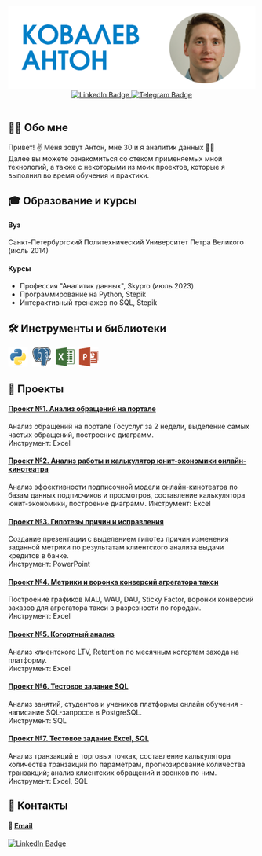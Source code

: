 <div id="header" align="center">
  <img src="/resume/Header.png"/>
</div>
<div id="badges" align="center">
  <a href="https://www.linkedin.com/in/kovanton">
    <img src="https://img.shields.io/badge/LinkedIn-blue?style=for-the-badge&logo=linkedin&logoColor=white" alt="LinkedIn Badge"/>
  </a>
   <a href="https://t.me/Coupet">
    <img src="https://img.shields.io/badge/Telegram-blue?style=for-the-badge&logo=telegram&logoColor=white" alt="Telegram Badge"/>
  </a>
  <br>
    <img src="https://komarev.com/ghpvc/?username=coupet8&style=flat-square&color=blue" alt=""/>
</div>

## :man_technologist: Обо мне
Привет! :v: Меня зовут Антон, мне 30 и я аналитик данных 	:technologist:  
Далее вы можете ознакомиться со стеком применяемых мной технологий, а также с некоторыми из моих проектов, которые я выполнил во время обучения и практики.
## :mortar_board: Образование и курсы
#### Вуз
Санкт-Петербургский Политехнический Университет Петра Великого (июль 2014)
#### Курсы
* Профессия "Аналитик данных", Skypro (июль 2023)
* Программирование на Python, Stepik
* Интерактивный тренажер по SQL, Stepik
## :hammer_and_wrench: Инструменты и библиотеки
<div>
  <img src="https://github.com/devicons/devicon/blob/master/icons/python/python-original.svg" title="Python" alt="Python" width="40" height="40"/>&nbsp;
  <img src="https://github.com/devicons/devicon/blob/master/icons/postgresql/postgresql-original.svg" title="PostgreSQL" alt="PostgreSQL" width="40" height="40"/>&nbsp;
  <img src="/resume/excel_logo.png" title="Excel" alt="Excel" width="40" height="40"/>&nbsp;
  <img src="/resume/powerpoint_logo.png" title="PowerPoint" alt="PowerPoint" width="40" height="40"/>&nbsp;
</div>

## :briefcase: Проекты
#### <a href="/portfolio/Проект №1. Анализ обращений на портале.xlsx">Проект №1. Анализ обращений на портале</a>
Анализ обращений на портале Госуслуг за 2 недели, выделение самых частых обращений, построение диаграмм.  
Инструмент: Excel
#### <a href="/portfolio/Проект №2. Анализ работы и калькулятор юнит-экономики онлайн-кинотеатра.xlsx">Проект №2. Анализ работы и калькулятор юнит-экономики онлайн-кинотеатра</a>
Анализ эффективности подписочной модели онлайн-кинотеатра по базам данных подписчиков и просмотров, составление калькулятора юнит-экономики, построение диаграмм. 
Инструмент: Excel
#### <a href="/portfolio/Проект №3. Гипотезы причин и исправления.pptx">Проект №3. Гипотезы причин и исправления</a>
Создание презентации с выделением гипотез причин изменения заданной метрики по результатам клиентского анализа выдачи кредитов в банке.  
Инструмент: PowerPoint
#### <a href="/portfolio/Проект №4. Метрики и воронка конверсий агрегатора такси.xlsx">Проект №4. Метрики и воронка конверсий агрегатора такси</a>
Построение графиков MAU, WAU, DAU, Sticky Factor, воронки конверсий заказов для агрегатора такси в разрезности по городам.  
Инструмент: Excel
#### <a href="/portfolio/Проект №5. Когортный анализ.xlsx">Проект №5. Когортный анализ</a>
Анализ клиентского LTV, Retention по месячным когортам захода на платформу.  
Инструмент: Excel
#### <a href="/portfolio/Проект №6. Тестовое задание SQL.xlsx">Проект №6. Тестовое задание SQL</a>
Анализ занятий, студентов и учеников платформы онлайн обучения - написание SQL-запросов в PostgreSQL.  
Инструмент: SQL
#### <a href="/portfolio/Проект №7. Тестовое задание Excel, SQL.xlsx">Проект №7. Тестовое задание Excel, SQL</a>
Анализ транзакций в торговых точках, составление калькулятора количества транзакций по параметрам, прогнозирование количества транзакций; анализ клиентских обращений и звонков по ним.  
Инструмент: Excel, SQL
## :wave: Контакты
#### :e-mail: <a href="mailto:kovalev.analyst@gmail.com">Email</a>

<a href="https://www.linkedin.com/in/kovanton">
<img src="https://img.shields.io/badge/LinkedIn-blue?style=for-the-badge&logo=linkedin&logoColor=white" alt="LinkedIn Badge"/>
